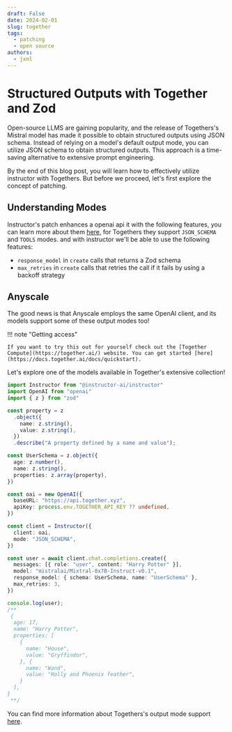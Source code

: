 ```yaml
---
draft: False
date: 2024-02-01
slug: together
tags:
  - patching
  - open source
authors:
  - jxnl
---
```


# Structured Outputs with Together and Zod

Open-source LLMS are gaining popularity, and the release of Togethers's Mistral model has made it possible to obtain structured outputs using JSON schema. Instead of relying on a model's default output mode, you can utilize JSON schema to obtain structured outputs. This approach is a time-saving alternative to extensive prompt engineering.

By the end of this blog post, you will learn how to effectively utilize instructor with Togethers. But before we proceed, let's first explore the concept of patching.

<!-- more -->

## Understanding Modes

Instructor's patch enhances a openai api it with the following features, you can learn more about them [here](../../concepts/patching.md), for Togethers they support `JSON_SCHEMA` and `TOOLS` modes. and with instructor we'll be able to use the following features:

- `response_model` in `create` calls that returns a Zod schema
- `max_retries` in `create` calls that retries the call if it fails by using a backoff strategy

## Anyscale

The good news is that Anyscale employs the same OpenAI client, and its models support some of these output modes too!

!!! note "Getting access"

    If you want to try this out for yourself check out the [Together Compute](https://together.ai/) website. You can get started [here](https://docs.together.ai/docs/quickstart).

Let's explore one of the models available in Together's extensive collection!

```ts
import Instructor from "@instructor-ai/instructor"
import OpenAI from "openai"
import { z } from "zod"

const property = z
  .object({
    name: z.string(),
    value: z.string(),
  })
  .describe("A property defined by a name and value");

const UserSchema = z.object({
  age: z.number(),
  name: z.string(),
  properties: z.array(property),
})

const oai = new OpenAI({
  baseURL: "https://api.together.xyz",
  apiKey: process.env.TOGETHER_API_KEY ?? undefined,
})

const client = Instructor({
  client: oai,
  mode: "JSON_SCHEMA",
})

const user = await client.chat.completions.create({
  messages: [{ role: "user", content: "Harry Potter" }],
  model: "mistralai/Mixtral-8x7B-Instruct-v0.1",
  response_model: { schema: UserSchema, name: "UserSchema" },
  max_retries: 3,
})

console.log(user);
/**
 {
  age: 17,
  name: "Harry Potter",
  properties: [
    {
      name: "House",
      value: "Gryffindor",
    }, {
      name: "Wand",
      value: "Holly and Phoenix feather",
    }
  ],
}
 **/
```

You can find more information about Togethers's output mode support [here](https://docs.together.ai/docs/json-mode/).
